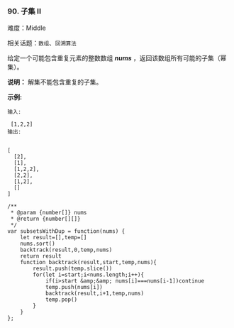 ### 90. 子集 II

难度：Middle

相关话题：`数组`、`回溯算法`

给定一个可能包含重复元素的整数数组 ***nums*** ，返回该数组所有可能的子集（幂集）。



**说明：** 解集不能包含重复的子集。



**示例:** 





```
输入:

 [1,2,2]
输出:


[
  [2],
  [1],
  [1,2,2],
  [2,2],
  [1,2],
  []
]
```



```
/**
 * @param {number[]} nums
 * @return {number[][]}
 */
var subsetsWithDup = function(nums) {
    let result=[],temp=[]
    nums.sort()
    backtrack(result,0,temp,nums)
    return result
    function backtrack(result,start,temp,nums){
        result.push(temp.slice())
        for(let i=start;i<nums.length;i++){
            if(i>start &amp;&amp; nums[i]===nums[i-1])continue
            temp.push(nums[i])
            backtrack(result,i+1,temp,nums)
            temp.pop()
        }
    }
};



```

